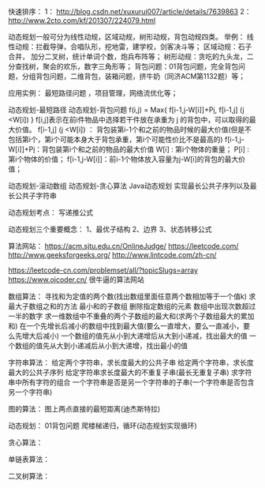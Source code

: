 快速排序：
1： http://blog.csdn.net/xuxurui007/article/details/7639863
2： http://www.2cto.com/kf/201307/224079.html


动态规划一般可分为线性动规，区域动规，树形动规，背包动规四类。
举例：
线性动规：拦截导弹，合唱队形，挖地雷，建学校，剑客决斗等；
区域动规：石子合并， 加分二叉树，统计单词个数，炮兵布阵等；
树形动规：贪吃的九头龙，二分查找树，聚会的欢乐，数字三角形等；
背包问题：01背包问题，完全背包问题，分组背包问题，二维背包，装箱问题，挤牛奶（同济ACM第1132题）等；

应用实例：
最短路径问题 ，项目管理，网络流优化等；


动态规划-最短路径
动态规划-背包问题
f(i,j) = Max{ f[i-1,j-W[i]]+P[i](j>=W[i]), f[i-1,j] (j <W[i]) }
f[i,j]表示在前i件物品中选择若干件放在承重为 j 的背包中，可以取得的最大价值。
 f[i-1,j] (j <W[i]) ： 背包装第i-1个和之前的物品时候的最大价值(但是不包括第i个，第i个可能本身大于背包承重，第i个可能性价比不是最高的)
 f[i-1,j-W[i]]+P[i](j>=W[i])：背包装第i个和之前的物品的最大价值
W[i] :  第i个物体的重量；
P[i] : 第i个物体的价值；
 f[i-1,j-W[i]]：前i-1个物体放入容量为j-W[i]的背包的最大价值；


动态规划-滚动数组
动态规划-贪心算法
Java动态规划 实现最长公共子序列以及最长公共子字符串

动态规划考点： 写递推公式

动态规划三个重要概念：
1、最优子结构
2、边界
3、状态转移公式


算法网站：
https://acm.sjtu.edu.cn/OnlineJudge/
https://leetcode.com/
http://www.geeksforgeeks.org/
http://www.lintcode.com/zh-cn/

https://leetcode-cn.com/problemset/all/?topicSlugs=array
https://www.ojcoder.cn/   很牛逼的算法网站




数组算法：
寻找和为定值的两个数(找出数组里面任意两个数相加等于一个值k)
求最大子数组之和的方法
最小和的子数组
删除指定数组的元素
数组中出现次数超过一半的数字
求一维数组中不重叠的两个子数组的最大和(求两个子数组最大的累加和)
在一个先增长后减小的数组中找到最大值(要么一直增大，要么一直减小，要么先增大后减小)
一个数组的值先从小到大递增后从大到小递减，找出最大的值
一个数组的值先从大到小递减后从小到大递增，找出最小的值

字符串算法：
给定两个字符串，求长度最大的公共子串
给定两个字符串，求长度最大的公共子序列
给定字符串求长度最大的不重复子串(最长无重复子串)
求字符串中所有字符的组合
一个字符串是否是另一个字符串的子串(一个字符串是否包含另一个字符串)


图的算法：
图上两点直接的最短距离(迪杰斯特拉)

动态规划：
01背包问题
爬楼梯递归，循环(动态规划实现循环)


贪心算法：

单链表算法：

二叉树算法：

























































































































